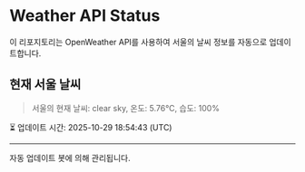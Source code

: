 
# Weather API Status

이 리포지토리는 OpenWeather API를 사용하여 서울의 날씨 정보를 자동으로 업데이트합니다.

## 현재 서울 날씨
> 서울의 현재 날씨: clear sky, 온도: 5.76°C, 습도: 100%

⏳ 업데이트 시간: 2025-10-29 18:54:43 (UTC)

---
자동 업데이트 봇에 의해 관리됩니다.
